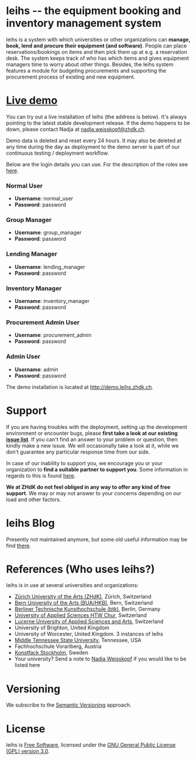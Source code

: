 # leihs -- the equipment booking and inventory management system

leihs is a system with which universities or other organizations can **manage, book, lend and procure their equipment (and software)**. People can place reservations/bookings on items and then pick them up at e.g. a reservation desk. The system keeps track of who has which items and gives equipment managers time to worry about other things. Besides, the leihs system features a module for budgeting procurements and supporting the procurement process of existing and new equipment.

# <a href="https://demo.leihs.zhdk.ch" target="_blank">Live demo</a>

You can try out a live installation of leihs (the address is below). It's always pointing to the latest stable development release. If the demo happens to be down, please contact Nadja at nadja.weisskopf@zhdk.ch.

Demo data is deleted and reset every 24 hours. It may also be deleted at any time during the day as deployment to the demo server is part of our continuous testing / deployment workflow.

Below are the login details you can use. For the description of the roles see [here](https://github.com/leihs/leihs/wiki/Roles).

### Normal User
* **Username**: normal_user
* **Password**: password

### Group Manager
* **Username**: group_manager
* **Password**: password

### Lending Manager
* **Username**: lending_manager
* **Password**: password

### Inventory Manager
* **Username**: inventory_manager
* **Password**: password

### Procurement Admin User
* **Username**: procurement_admin
* **Password**: password

### Admin User
* **Username**: admin
* **Password**: password

The demo installation is located at http://demo.leihs.zhdk.ch.

# Support

If you are having troubles with the deployment, setting up the development environment or encounter bugs, please **first take a look at our existing [issue list](https://github.com/leihs/leihs/issues)**. If you can't find an answer to your problem or question, then kindly make a new issue. We will occasionally take a look at it, while we don't guarantee any particular response time from our side.

In case of our inability to support you, we encourage you or your organization to **find a suitable partner to support you**. Some information in regards to this is found [here](https://github.com/leihs/leihs/wiki/Commercial-support).

**We at ZHdK do not feel obliged in any way to offer any kind of free support**. We may or may not answer to your concerns depending on our load and other factors.

# leihs Blog

Presently not maintained anymore, but some old useful information may be find [there](https://blog.zhdk.ch/leihs).

# References (Who uses leihs?)

leihs is in use at several universities and organizations:

 * [Zürich University of the Arts (ZHdK)](http://www.zhdk.ch), Zürich, Switzerland
 * [Bern University of the Arts (BUA/HKB)](http://hkb.bfh.ch), Bern, Switzerland
 * [Berliner Technische Kunsthochschule (btk)](http://www.btk-fh.de/), Berlin, Germany
 * [University of Applied Sciences HTW Chur](http://www.fh-htwchur.ch), Switzerland
 * [Lucerne University of Applied Sciences and Arts](http://www.hslu.ch), Switzerland
 * University of Brighton, United Kingdom
 * University of Worcester, United Kingdom. 3 instances of leihs
 * [Middle Tennessee State University](http://www.mtsu.edu), Tennessee, USA
 * Fachhochschule Vorarlberg, Austria
 * [Konstfack Stockholm](http://www.konstfack.se), Sweden
 * Your university? Send a note to [Nadja Weisskopf](mailto:nadja.weisskopf@zhdk.ch) if you would like to be listed here

# Versioning

We subscribe to the [Semantic Versioning](http://semver.org/) approach.

# License

leihs is [Free Software](http://www.gnu.org/philosophy/free-sw.html), licensed under the [GNU General Public License (GPL) version 3.0](http://www.gnu.org/licenses/gpl-3.0.txt).
